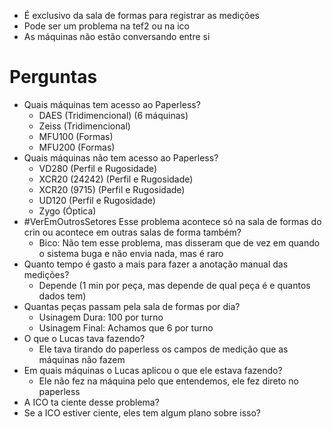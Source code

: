 - É exclusivo da sala de formas para registrar as medições
- Pode ser um problema na tef2 ou na ico
- As máquinas não estão conversando entre si

# Perguntas
- Quais máquinas tem acesso ao Paperless?
	- DAES (Tridimencional) (6 máquinas)
	- Zeiss (Tridimencional)
	- MFU100 (Formas)
	- MFU200 (Formas)
- Quais máquinas não tem acesso ao Paperless?
	- VD280 (Perfil e Rugosidade)
	- XCR20 (24242) (Perfil e Rugosidade)
	- XCR20 (9715) (Perfil e Rugosidade)
	- UD120 (Perfil e Rugosidade)
	- Zygo (Óptica)
- #VerEmOutrosSetores Esse problema acontece só na sala de formas do crin ou acontece em outras salas de forma também? 
	- Bico: Não tem esse problema, mas disseram que de vez em quando o sistema buga e não envia nada, mas é raro
- Quanto tempo é gasto a mais para fazer a anotação manual das medições?
	- Depende (1 min por peça, mas depende de qual peça é e quantos dados tem)
- Quantas peças passam pela sala de formas por dia?
	- Usinagem Dura: 100 por turno
	- Usinagem Final: Achamos que 6 por turno
- O que o Lucas tava fazendo?
	- Ele tava tirando do paperless os campos de medição que as máquinas não fazem
- Em quais máquinas o Lucas aplicou o que ele estava fazendo?
	- Ele não fez na máquina pelo que entendemos, ele fez direto no paperless
- A ICO ta ciente desse problema?
- Se a ICO estiver ciente, eles tem algum plano sobre isso?